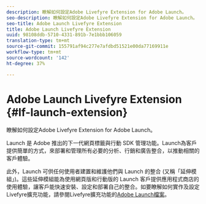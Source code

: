 ```yaml
---
description: 瞭解如何設定Adobe Livefyre Extension for Adobe Launch。
seo-description: 瞭解如何設定Adobe Livefyre Extension for Adobe Launch。
seo-title: Adobe Launch Livefyre Extension
title: Adobe Launch Livefyre Extension
uuid: 98108ddb-5710-4331-891b-7e1bbb106059
translation-type: tm+mt
source-git-commit: 155791af94c277e7afdbd51521e00da77169911e
workflow-type: tm+mt
source-wordcount: '142'
ht-degree: 37%

---
```


# Adobe Launch Livefyre Extension {#lf-launch-extension}

瞭解如何設定Adobe Livefyre Extension for Adobe Launch。

Launch 是 Adobe 推出的下一代網頁標籤與行動 SDK 管理功能。Launch為客戶提供簡單的方式，來部署和管理所有必要的分析、行銷和廣告整合，以推動相關的客戶體驗。

此外，Launch 可供任何使用者建置和維護他們與 Launch 的整合 (又稱「延伸模組」)。這些延伸模組能為使用網頁版和行動版的 Launch 客戶提供應用程式商店的使用體驗，讓客戶能快速安裝、設定和部署自己的整合。如要瞭解如何實作及設定Livefyre擴充功能，請參閱Livefyre擴充功能的[Adobe Launch檔案](https://docs.adobelaunch.com/extension-reference/web/adobe-livefyre-extension)。